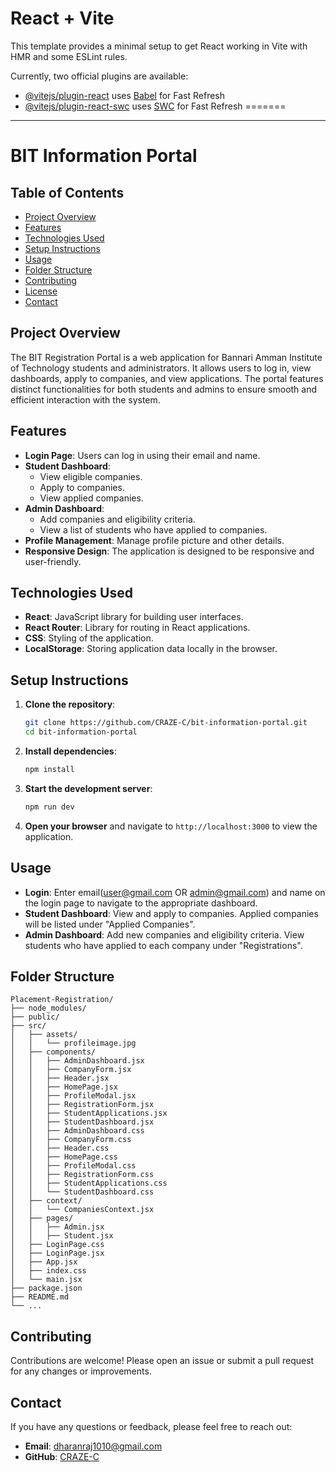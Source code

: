 # React + Vite

This template provides a minimal setup to get React working in Vite with HMR and some ESLint rules.

Currently, two official plugins are available:

- [@vitejs/plugin-react](https://github.com/vitejs/vite-plugin-react/blob/main/packages/plugin-react/README.md) uses [Babel](https://babeljs.io/) for Fast Refresh
- [@vitejs/plugin-react-swc](https://github.com/vitejs/vite-plugin-react-swc) uses [SWC](https://swc.rs/) for Fast Refresh
=======
---
# BIT Information Portal

## Table of Contents
- [Project Overview](#project-overview)
- [Features](#features)
- [Technologies Used](#technologies-used)
- [Setup Instructions](#setup-instructions)
- [Usage](#usage)
- [Folder Structure](#folder-structure)
- [Contributing](#contributing)
- [License](#license)
- [Contact](#contact)

## Project Overview
The BIT Registration Portal is a web application for Bannari Amman Institute of Technology students and administrators. It allows users to log in, view dashboards, apply to companies, and view applications. The portal features distinct functionalities for both students and admins to ensure smooth and efficient interaction with the system.

## Features
- **Login Page**: Users can log in using their email and name.
- **Student Dashboard**:
  - View eligible companies.
  - Apply to companies.
  - View applied companies.
- **Admin Dashboard**:
  - Add companies and eligibility criteria.
  - View a list of students who have applied to companies.
- **Profile Management**: Manage profile picture and other details.
- **Responsive Design**: The application is designed to be responsive and user-friendly.

## Technologies Used
- **React**: JavaScript library for building user interfaces.
- **React Router**: Library for routing in React applications.
- **CSS**: Styling of the application.
- **LocalStorage**: Storing application data locally in the browser.

## Setup Instructions
1. **Clone the repository**:
    ```bash
    git clone https://github.com/CRAZE-C/bit-information-portal.git
    cd bit-information-portal
    ```

2. **Install dependencies**:
    ```bash
    npm install
    ```

3. **Start the development server**:
    ```bash
    npm run dev
    ```

4. **Open your browser** and navigate to `http://localhost:3000` to view the application.

## Usage
- **Login**: Enter email(user@gmail.com OR admin@gmail.com) and name on the login page to navigate to the appropriate dashboard.
- **Student Dashboard**: View and apply to companies. Applied companies will be listed under "Applied Companies".
- **Admin Dashboard**: Add new companies and eligibility criteria. View students who have applied to each company under "Registrations".

## Folder Structure
```
Placement-Registration/
├── node_modules/
├── public/
├── src/
│   ├── assets/
│   │   └── profileimage.jpg
│   ├── components/
│   │   ├── AdminDashboard.jsx
│   │   ├── CompanyForm.jsx
│   │   ├── Header.jsx
│   │   ├── HomePage.jsx
│   │   ├── ProfileModal.jsx
│   │   ├── RegistrationForm.jsx
│   │   ├── StudentApplications.jsx
│   │   ├── StudentDashboard.jsx
│   │   ├── AdminDashboard.css
│   │   ├── CompanyForm.css
│   │   ├── Header.css
│   │   ├── HomePage.css
│   │   ├── ProfileModal.css
│   │   ├── RegistrationForm.css
│   │   ├── StudentApplications.css
│   │   └── StudentDashboard.css
│   ├── context/
│   │   └── CompaniesContext.jsx
│   ├── pages/
│   │   ├── Admin.jsx
│   │   ├── Student.jsx
│   ├── LoginPage.css
│   ├── LoginPage.jsx
│   ├── App.jsx
│   ├── index.css
│   └── main.jsx
├── package.json
├── README.md
└── ...

```

## Contributing
Contributions are welcome! Please open an issue or submit a pull request for any changes or improvements.

## Contact
If you have any questions or feedback, please feel free to reach out:
- **Email**: dharanraj1010@gmail.com
- **GitHub**: [CRAZE-C](https://github.com/CRAZE-C)
